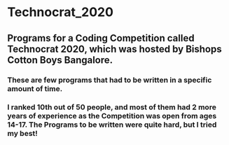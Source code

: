 # Technocrat_2020
## Programs for a Coding Competition called Technocrat 2020, which was hosted by Bishops Cotton Boys Bangalore.
### These are few programs that had to be written in a specific amount of time.
### I ranked 10th out of 50 people, and most of them had 2 more years of experience as the Competition was open from ages 14-17. The Programs to be written were quite hard, but I tried my best!
